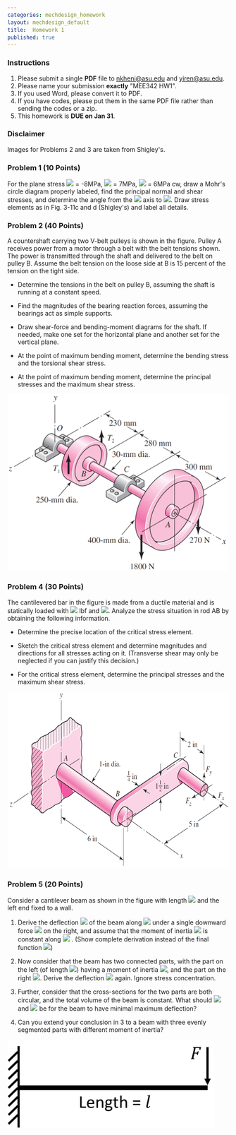 ```yaml
---
categories: mechdesign_homework
layout: mechdesign_default
title:  Homework 1
published: true
---
```

<style TYPE="text/css">
code.has-jax {font: inherit; font-size: 100%; background: inherit; border: inherit;}
</style>
<script type="text/x-mathjax-config">
MathJax.Hub.Config({
    tex2jax: {
        inlineMath: [['$','$'], ['\\(','\\)']],
        skipTags: ['script', 'noscript', 'style', 'textarea', 'pre'] // removed 'code' entry
    }
});
MathJax.Hub.Queue(function() {
    var all = MathJax.Hub.getAllJax(), i;
    for(i = 0; i < all.length; i += 1) {
        all[i].SourceElement().parentNode.className += ' has-jax';
    }
});
</script>
<script type="text/javascript" src="http://cdn.mathjax.org/mathjax/latest/MathJax.js?config=TeX-AMS-MML_HTMLorMML"></script>


### Instructions

1. Please submit a single **PDF** file to nkheni@asu.edu and yiren@asu.edu.
2. Please name your submission **exactly** "MEE342 HW1".
3. If you used Word, please convert it to PDF.
4. If you have codes, please put them in the same PDF file rather than sending the codes or a zip.
5. This homework is **DUE on Jan 31**.

### Disclaimer
Images for Problems 2 and 3 are taken from Shigley's.





### Problem 1 (10 Points)

For the plane stress <img src="https://render.githubusercontent.com/render/math?math=\sigma_x"> = -8MPa, 
<img src="https://render.githubusercontent.com/render/math?math=\sigma_y"> = 7MPa, 
<img src="https://render.githubusercontent.com/render/math?math=\tau_{xy}"> = 6MPa cw, 
    draw a Mohr's circle diagram properly labeled,
   find the principal normal and shear stresses, and determine the angle from the 
   <img src="https://render.githubusercontent.com/render/math?math=x"> axis to 
   <img src="https://render.githubusercontent.com/render/math?math=\sigma_1">. 
   Draw stress elements as in Fig. 3-11c and d (Shigley's) and label all details.


### Problem 2 (40 Points)

A countershaft carrying two V-belt pulleys is shown in the figure. Pulley A receives power from a
   motor through a belt with the belt tensions shown. The power is transmitted through the shaft and
   delivered to the belt on pulley B. Assume the belt tension on the loose side at B is 15 percent of
   the tension on the tight side.
   
   * Determine the tensions in the belt on pulley B, assuming the shaft is running at a constant
   speed.
   
   * Find the magnitudes of the bearing reaction forces, assuming the bearings act as simple
   supports.
   
   * Draw shear-force and bending-moment diagrams for the shaft. If needed, make one set for the
   horizontal plane and another set for the vertical plane.
   
   * At the point of maximum bending moment, determine the bending stress and the torsional
   shear stress.
   
   * At the point of maximum bending moment, determine the principal stresses and the maximum
   shear stress.
   
<img src="/_images/mechdesign/hw1_3.png" alt="Drawing" style="height: 400px;"/> 

### Problem 4 (30 Points)

The cantilevered bar in the figure is made from a ductile material and is statically loaded with
   <img src="https://render.githubusercontent.com/render/math?math=F_y = 200"> lbf and 
   <img src="https://render.githubusercontent.com/render/math?math=F_x = F_z = 0">. Analyze the stress situation in rod AB by obtaining the following
   information.
   
   * Determine the precise location of the critical stress element.
   
   * Sketch the critical stress element and determine magnitudes and directions for all stresses acting
   on it. (Transverse shear may only be neglected if you can justify this decision.)
   
   * For the critical stress element, determine the principal stresses and the maximum shear stress.
   
<img src="/_images/mechdesign/hw1_4.png" alt="Drawing" style="height: 400px;"/> 

### Problem 5 (20 Points)

Consider a cantilever beam as shown in the figure with length 
<img src="https://render.githubusercontent.com/render/math?math=l"> and the left end fixed to a wall.

1. Derive the deflection <img src="https://render.githubusercontent.com/render/math?math=y">  of the beam along 
<img src="https://render.githubusercontent.com/render/math?math=x"> under a single downward force 
<img src="https://render.githubusercontent.com/render/math?math=F"> on the right,
and assume that the moment of inertia <img src="https://render.githubusercontent.com/render/math?math=I">  is constant along 
<img src="https://render.githubusercontent.com/render/math?math=x"> . 
(Show complete derivation instead of the final function 
<img src="https://render.githubusercontent.com/render/math?math=y(x)">) 

2. Now consider that the beam has two connected parts, with the part on the left (of length 
<img src="https://render.githubusercontent.com/render/math?math=l/2">) having a moment of 
inertia 
<img src="https://render.githubusercontent.com/render/math?math=I_1">, 
and the part on the right 
<img src="https://render.githubusercontent.com/render/math?math=I_2">. 
Derive the deflection <img src="https://render.githubusercontent.com/render/math?math=y"> again.
 Ignore stress concentration.

3. Further, consider that the cross-sections for the two parts are both circular, and the total volume
of the beam is constant. What should 
<img src="https://render.githubusercontent.com/render/math?math=I_1"> and 
<img src="https://render.githubusercontent.com/render/math?math=I_2"> be for the beam to have minimal maximum deflection?

4. Can you extend your conclusion in 3 to a beam with three evenly segmented parts with different moment of inertia?

<img src="/_images/mechdesign/hw1_5.png" alt="Drawing" style="height: 200px;"/> 

